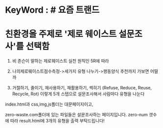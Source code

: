 # KeyWord : # 요즘 트랜드
# 친환경을 주제로 '제로 웨이스트 설문조사'를 선택함

1. 비 존슨이 말하는 제로웨이스트 실천 원칙인 5R에 따라 
2. 나의제로웨이스트점수측정->세가지 유형 나누기->행동양식 추천까지 가보면 어떨까

3. 거절하기, 줄이기, 재사용하기, 재활용하기, 썩히기 
(Refuse, Reduce, Reuse, Recycle, Rot)
이렇게 5개 스텝으로 설문조사해서 사람마다 유형을 나눈다

index.html과 css,img,js폴더는 대문페이지이고,

zero-waste.com폴더에 있는 파일들은 설문조사하는 페이지입니다.
zero-num 갯수에 따라 result.html에 3개의 유형을 출력 부탁드립니다!
